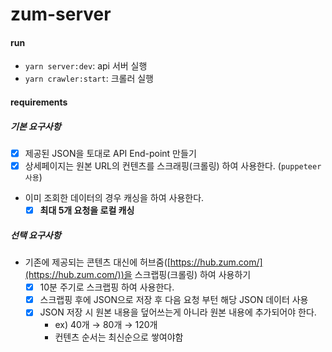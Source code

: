 # zum-server

#### run

- `yarn server:dev`: api 서버 실행
- `yarn crawler:start`: 크롤러 실행

#### requirements

##### 기본 요구사항

- [x] 제공된 JSON을 토대로 API End-point 만들기
- [x] 상세페이지는 원본 URL의 컨텐츠를 스크래핑(크롤링) 하여 사용한다. (`puppeteer 사용`)
- 이미 조회한 데이터의 경우 캐싱을 하여 사용한다.
  - [x] **최대 5개 요청을 로컬 캐싱**

##### 선택 요구사항

- 기존에 제공되는 콘텐츠 대신에 허브줌([https://hub.zum.com/](https://hub.zum.com/))을 스크랩핑(크롤링) 하여 사용하기
  - [x] 10분 주기로 스크랩핑 하여 사용한다.
  - [x] 스크랩핑 후에 JSON으로 저장 후 다음 요청 부턴 해당 JSON 데이터 사용
  - [x] JSON 저장 시 원본 내용을 덮어쓰는게 아니라 원본 내용에 추가되어야 한다.
    - ex) 40개 → 80개 → 120개
    - 컨텐츠 순서는 최신순으로 쌓여야함
